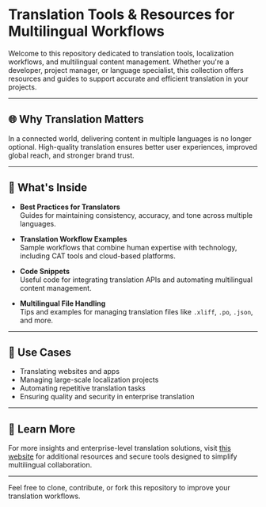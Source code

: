 # Translation Tools & Resources for Multilingual Workflows

Welcome to this repository dedicated to translation tools, localization workflows, and multilingual content management. Whether you're a developer, project manager, or language specialist, this collection offers resources and guides to support accurate and efficient translation in your projects.

---

## 🌐 Why Translation Matters

In a connected world, delivering content in multiple languages is no longer optional. High-quality translation ensures better user experiences, improved global reach, and stronger brand trust.

---

## 🔧 What's Inside

- **Best Practices for Translators**  
  Guides for maintaining consistency, accuracy, and tone across multiple languages.

- **Translation Workflow Examples**  
  Sample workflows that combine human expertise with technology, including CAT tools and cloud-based platforms.

- **Code Snippets**  
  Useful code for integrating translation APIs and automating multilingual content management.

- **Multilingual File Handling**  
  Tips and examples for managing translation files like `.xliff`, `.po`, `.json`, and more.

---

## 📘 Use Cases

- Translating websites and apps  
- Managing large-scale localization projects  
- Automating repetitive translation tasks  
- Ensuring quality and security in enterprise translation

---

## 📣 Learn More

For more insights and enterprise-level translation solutions, visit [this website](https://www.pairaphrase.com) for additional resources and secure tools designed to simplify multilingual collaboration.

---

Feel free to clone, contribute, or fork this repository to improve your translation workflows.
